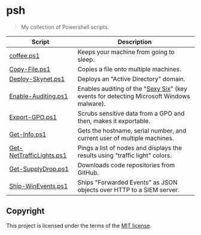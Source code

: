 # psh
> My collection of Powershell scripts.

| Script     | Description |
| ------ | ----------- |
| [coffee.ps1](/coffee.ps1) | Keeps your machine from going to sleep. |
| [Copy-File.ps1](Copy-File.ps1) | Copies a file onto multiple machines. |
| [Deploy-Skynet.ps1](/Deploy-Skynet.ps1) | Deploys an "Active Directory" domain. |
| [Enable-Auditing.ps1](/Enable-Auditing.ps1) | Enables auditing of the "[Sexy Six](https://www.google.com/url?sa=t&rct=j&q=&esrc=s&source=web&cd=&cad=rja&uact=8&ved=2ahUKEwjNk4CQuoHqAhWD16QKHeAGCNEQFjAAegQIAhAB&url=https%3A%2F%2Fconf.splunk.com%2Fsession%2F2015%2Fconf2015_MGough_MalwareArchaelogy_SecurityCompliance_FindingAdvnacedAttacksAnd.pdf&usg=AOvVaw1tOWTl6K9dc-yMlUzvG4F6)" (key events for detecting Microsoft Windows malware).|
| [Export-GPO.ps1](/Export-GPO.ps1) | Scrubs sensitive data from a GPO and then, makes it exportable. |
| [Get-Info.ps1](Get-Info.ps1) | Gets the hostname, serial number, and current user of multiple machines. |
| [Get-NetTrafficLights.ps1](Get-NetTrafficLights.ps1) | Pings a list of nodes and displays the results using "traffic light" colors.|
| [Get-SupplyDrop.ps1](/Get-SupplyDrop.ps1) | Downloads code repositories from GitHub. |
| [Ship-WinEvents.ps1](/Ship-WinEvents.ps1) | Ships "Forwarded Events" as JSON objects over HTTP to a SIEM server. |


## Copyright
This project is licensed under the terms of the [MIT license](/LICENSE).
